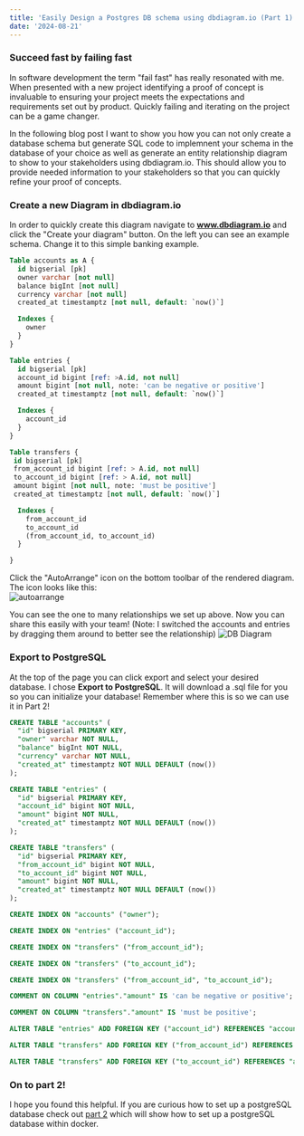 ```yaml
---
title: 'Easily Design a Postgres DB schema using dbdiagram.io (Part 1)'
date: '2024-08-21'
---
```


### Succeed fast by failing fast

In software development the term "fail fast" has really resonated with me. When presented with a new project identifying a proof of
concept is invaluable to ensuring your project meets the expectations and requirements set out by product. Quickly failing and iterating
on the project can be a game changer.

In the following blog post I want to show you how you can not only create a database schema but generate SQL code to implemnent your schema in the database of your choice as well as generate an entity relationship diagram to show to your stakeholders using dbdiagram.io. This should allow you to provide needed information to your stakeholders so that you can quickly refine your proof of concepts.

### Create a new Diagram in dbdiagram.io

In order to quickly create this diagram navigate to **www.dbdiagram.io** and click the "Create your diagram" button. On the left you can see an example schema. Change it to this simple banking example.

```sql
Table accounts as A {
  id bigserial [pk]
  owner varchar [not null]
  balance bigInt [not null]
  currency varchar [not null]
  created_at timestamptz [not null, default: `now()`]

  Indexes {
    owner
  }
}

Table entries {
  id bigserial [pk]
  account_id bigint [ref: >A.id, not null]
  amount bigint [not null, note: 'can be negative or positive']
  created_at timestamptz [not null, default: `now()`]

  Indexes {
    account_id
  }
}

Table transfers {
 id bigserial [pk]
 from_account_id bigint [ref: > A.id, not null]
 to_account_id bigint [ref: > A.id, not null]
 amount bigint [not null, note: 'must be positive']
 created_at timestamptz [not null, default: `now()`]

  Indexes {
    from_account_id
    to_account_id
    (from_account_id, to_account_id)
  }

}
```

Click the "AutoArrange" icon on the bottom toolbar of the rendered diagram. The icon looks like this:  
![autoarrange](/images/autoarrange.png)

You can see the one to many relationships we set up above. Now you can share this easily with your team! (Note: I switched the accounts and entries by dragging them around to better see the relationship)
![DB Diagram](/images/diagram.png)

### Export to PostgreSQL

At the top of the page you can click export and select your desired database. I chose **Export to PostgreSQL**. It will download a .sql file for you so you can initialize your database! Remember where this is so we can use it in Part 2!

```sql
CREATE TABLE "accounts" (
  "id" bigserial PRIMARY KEY,
  "owner" varchar NOT NULL,
  "balance" bigInt NOT NULL,
  "currency" varchar NOT NULL,
  "created_at" timestamptz NOT NULL DEFAULT (now())
);

CREATE TABLE "entries" (
  "id" bigserial PRIMARY KEY,
  "account_id" bigint NOT NULL,
  "amount" bigint NOT NULL,
  "created_at" timestamptz NOT NULL DEFAULT (now())
);

CREATE TABLE "transfers" (
  "id" bigserial PRIMARY KEY,
  "from_account_id" bigint NOT NULL,
  "to_account_id" bigint NOT NULL,
  "amount" bigint NOT NULL,
  "created_at" timestamptz NOT NULL DEFAULT (now())
);

CREATE INDEX ON "accounts" ("owner");

CREATE INDEX ON "entries" ("account_id");

CREATE INDEX ON "transfers" ("from_account_id");

CREATE INDEX ON "transfers" ("to_account_id");

CREATE INDEX ON "transfers" ("from_account_id", "to_account_id");

COMMENT ON COLUMN "entries"."amount" IS 'can be negative or positive';

COMMENT ON COLUMN "transfers"."amount" IS 'must be positive';

ALTER TABLE "entries" ADD FOREIGN KEY ("account_id") REFERENCES "accounts" ("id");

ALTER TABLE "transfers" ADD FOREIGN KEY ("from_account_id") REFERENCES "accounts" ("id");

ALTER TABLE "transfers" ADD FOREIGN KEY ("to_account_id") REFERENCES "accounts" ("id");

```

### On to part 2!

I hope you found this helpful. If you are curious how to set up a postgreSQL database check out [part 2](/posts/creating-a-postgres-db-part-2) which will show how to set up a postgreSQL database within docker.
